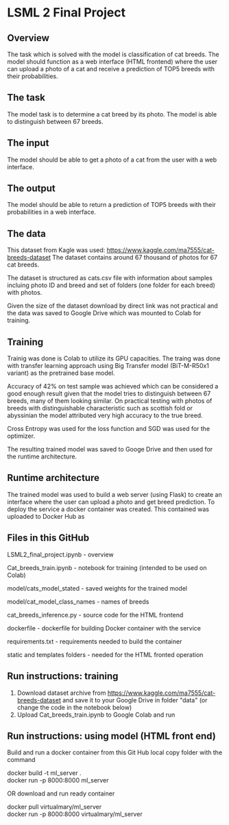 # LSML 2 Final Project
## Overview
The task which is solved with the model is classification of cat breeds.
The model should function as a web interface (HTML frontend) where the user can upload a photo of a cat and receive a prediction of TOP5 breeds with their probabilities.
## The task
The model task is to determine a cat breed by its photo. The model is able to distinguish between 67 breeds.
## The input
The model should be able to get a photo of a cat from the user with a web interface.
## The output
The model should be able to return a prediction of TOP5 breeds with their probabilities in a web interface.
## The data
This dataset from Kagle was used:
https://www.kaggle.com/ma7555/cat-breeds-dataset
The dataset contains around 67 thousand of photos for 67 cat breeds. 

The dataset is structured as cats.csv file with information about samples incluing photo ID and breed and set of folders (one folder for each breed) with photos.

Given the size of the dataset download by direct link was not practical and the data was saved to Google Drive which was mounted to Colab for training.
## Training
Trainig was done is Colab to utilize its GPU capacities. The traing was done with transfer learning approach using Big Transfer model (BiT-M-R50x1 variant) as the pretrained base model.

Accuracy of 42% on test sample was achieved which can be considered a good enough result given that the model tries to distinguish between 67 breeds, many of them looking similar. On practical testing with photos of breeds with distinguishable characteristic such as scottish fold or abyssinian the model attributed very high accuracy to the true breed.

Cross Entropy was used for the loss function and SGD was used for the optimizer.

The resulting trained model was saved to Googe Drive and then used for the runtime architecture.

## Runtime architecture
The trained model was used to build a web server (using Flask) to create an interface where the user can upload a photo and get breed prediction. To deploy the service a docker container was created. This contained was uploaded to Docker Hub as 

## Files in this GitHub
LSML2_final_project.ipynb - overview

Cat_breeds_train.ipynb - notebook for training (intended to be used on Colab)

model/cats_model_stated - saved weights for the trained model

model/cat_model_class_names - names of breeds

cat_breeds_inference.py - source code for the HTML frontend

dockerfile - dockerfile for building Docker container with the service

requirements.txt - requirements needed to build the container

static and templates folders - needed for the HTML fronted operation

## Run instructions: training

1. Download dataset archive from https://www.kaggle.com/ma7555/cat-breeds-dataset and save it to your Google Drive in folder "data" (or change the code in the notebook below)
2. Upload Cat_breeds_train.ipynb to Google Colab and run

## Run instructions: using model (HTML front end)
Build and run a docker container from this Git Hub local copy folder with the command

docker build -t ml_server .  
docker run -p 8000:8000 ml_server 

OR download and run ready container

docker pull virtualmary/ml_server    
docker run -p 8000:8000 virtualmary/ml_server

